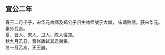 ## 宣公二年

春王二月壬子，宋华元帅师及郑公子归生帅师战于大棘，
宋师败绩，获宋华元。  
秦师伐晋。  
夏，晋人、宋人、卫人、陈人侵郑。  
秋九月乙丑，晋赵盾弑其君夷獆。  
冬十月乙亥，天王崩。  

